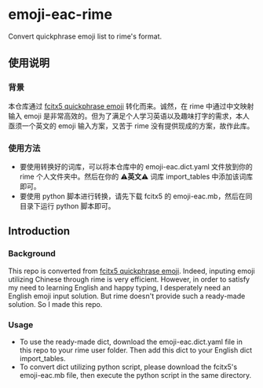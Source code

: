 # emoji-eac-rime
Convert quickphrase emoji list to rime's format.

## 使用说明

### 背景

本仓库通过 [fcitx5 quickphrase emoji](https://github.com/fcitx/fcitx5/blob/master/src/modules/quickphrase/quickphrase.d/emoji-eac.mb) 转化而来。诚然，在 rime 中通过中文映射输入 emoji 是非常高效的。但为了满足个人学习英语以及趣味打字的需求，本人亟须一个英文的 emoji 输入方案，又苦于 rime 没有提供现成的方案，故作此库。

### 使用方法

- 要使用转换好的词库，可以将本仓库中的 emoji-eac.dict.yaml 文件放到你的 rime 个人文件夹中。然后在你的 ⚠️**英文**⚠️ 词库 import_tables 中添加该词库即可。
- 要使用 python 脚本进行转换，请先下载 fcitx5 的 emoji-eac.mb，然后在同目录下运行 python 脚本即可。

## Introduction

### Background

This repo is converted from [fcitx5 quickphrase emoji](https://github.com/fcitx/fcitx5/blob/master/src/modules/quickphrase/quickphrase.d/emoji-eac.mb). Indeed, inputing emoji utilizing Chinese through rime is very efficient. However, in order to satisfy my need to learning English and happy typing, I desperately need an English emoji input solution. But rime doesn't provide such a ready-made solution. So I made this repo.

### Usage

- To use the ready-made dict, download the emoji-eac.dict.yaml file in this repo to your rime user folder. Then add this dict to your English dict import_tables. 
- To convert dict utilizing python script, please download the fcitx5's emoji-eac.mb file, then execute the python script in the same directory.

